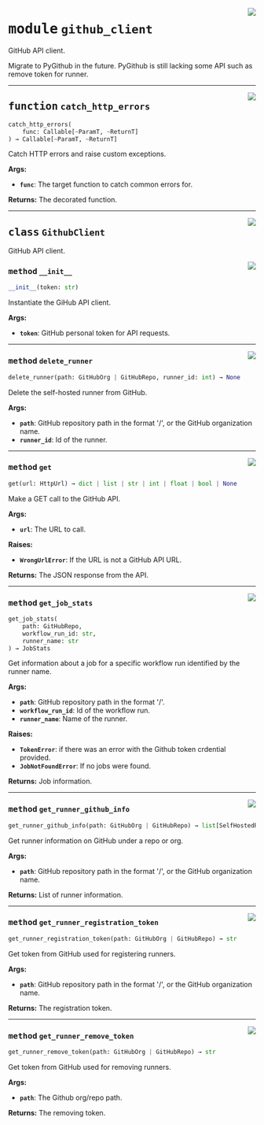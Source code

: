<!-- markdownlint-disable -->

<a href="../src/github_runner_manager/github_client.py#L0"><img align="right" style="float:right;" src="https://img.shields.io/badge/-source-cccccc?style=flat-square"></a>

# <kbd>module</kbd> `github_client`
GitHub API client. 

Migrate to PyGithub in the future. PyGithub is still lacking some API such as remove token for runner. 


---

<a href="../src/github_runner_manager/github_client.py#L48"><img align="right" style="float:right;" src="https://img.shields.io/badge/-source-cccccc?style=flat-square"></a>

## <kbd>function</kbd> `catch_http_errors`

```python
catch_http_errors(
    func: Callable[~ParamT, ~ReturnT]
) → Callable[~ParamT, ~ReturnT]
```

Catch HTTP errors and raise custom exceptions. 



**Args:**
 
 - <b>`func`</b>:  The target function to catch common errors for. 



**Returns:**
 The decorated function. 


---

<a href="../src/github_runner_manager/github_client.py#L87"><img align="right" style="float:right;" src="https://img.shields.io/badge/-source-cccccc?style=flat-square"></a>

## <kbd>class</kbd> `GithubClient`
GitHub API client. 

<a href="../src/github_runner_manager/github_client.py#L90"><img align="right" style="float:right;" src="https://img.shields.io/badge/-source-cccccc?style=flat-square"></a>

### <kbd>method</kbd> `__init__`

```python
__init__(token: str)
```

Instantiate the GiHub API client. 



**Args:**
 
 - <b>`token`</b>:  GitHub personal token for API requests. 




---

<a href="../src/github_runner_manager/github_client.py#L192"><img align="right" style="float:right;" src="https://img.shields.io/badge/-source-cccccc?style=flat-square"></a>

### <kbd>method</kbd> `delete_runner`

```python
delete_runner(path: GitHubOrg | GitHubRepo, runner_id: int) → None
```

Delete the self-hosted runner from GitHub. 



**Args:**
 
 - <b>`path`</b>:  GitHub repository path in the format '<owner>/<repo>', or the GitHub organization  name. 
 - <b>`runner_id`</b>:  Id of the runner. 

---

<a href="../src/github_runner_manager/github_client.py#L272"><img align="right" style="float:right;" src="https://img.shields.io/badge/-source-cccccc?style=flat-square"></a>

### <kbd>method</kbd> `get`

```python
get(url: HttpUrl) → dict | list | str | int | float | bool | None
```

Make a GET call to the GitHub API. 



**Args:**
 
 - <b>`url`</b>:  The URL to call. 



**Raises:**
 
 - <b>`WrongUrlError`</b>:  If the URL is not a GitHub API URL. 



**Returns:**
 The JSON response from the API. 

---

<a href="../src/github_runner_manager/github_client.py#L213"><img align="right" style="float:right;" src="https://img.shields.io/badge/-source-cccccc?style=flat-square"></a>

### <kbd>method</kbd> `get_job_stats`

```python
get_job_stats(
    path: GitHubRepo,
    workflow_run_id: str,
    runner_name: str
) → JobStats
```

Get information about a job for a specific workflow run identified by the runner name. 



**Args:**
 
 - <b>`path`</b>:  GitHub repository path in the format '<owner>/<repo>'. 
 - <b>`workflow_run_id`</b>:  Id of the workflow run. 
 - <b>`runner_name`</b>:  Name of the runner. 



**Raises:**
 
 - <b>`TokenError`</b>:  if there was an error with the Github token crdential provided. 
 - <b>`JobNotFoundError`</b>:  If no jobs were found. 



**Returns:**
 Job information. 

---

<a href="../src/github_runner_manager/github_client.py#L99"><img align="right" style="float:right;" src="https://img.shields.io/badge/-source-cccccc?style=flat-square"></a>

### <kbd>method</kbd> `get_runner_github_info`

```python
get_runner_github_info(path: GitHubOrg | GitHubRepo) → list[SelfHostedRunner]
```

Get runner information on GitHub under a repo or org. 



**Args:**
 
 - <b>`path`</b>:  GitHub repository path in the format '<owner>/<repo>', or the GitHub organization  name. 



**Returns:**
 List of runner information. 

---

<a href="../src/github_runner_manager/github_client.py#L169"><img align="right" style="float:right;" src="https://img.shields.io/badge/-source-cccccc?style=flat-square"></a>

### <kbd>method</kbd> `get_runner_registration_token`

```python
get_runner_registration_token(path: GitHubOrg | GitHubRepo) → str
```

Get token from GitHub used for registering runners. 



**Args:**
 
 - <b>`path`</b>:  GitHub repository path in the format '<owner>/<repo>', or the GitHub organization  name. 



**Returns:**
 The registration token. 

---

<a href="../src/github_runner_manager/github_client.py#L147"><img align="right" style="float:right;" src="https://img.shields.io/badge/-source-cccccc?style=flat-square"></a>

### <kbd>method</kbd> `get_runner_remove_token`

```python
get_runner_remove_token(path: GitHubOrg | GitHubRepo) → str
```

Get token from GitHub used for removing runners. 



**Args:**
 
 - <b>`path`</b>:  The Github org/repo path. 



**Returns:**
 The removing token. 


